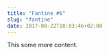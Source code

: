 ```yaml
---
title: "Fantine #6"
slug: "fantine"
date: 2017-08-22T10:03:46+02:00
---
```


This some more content.